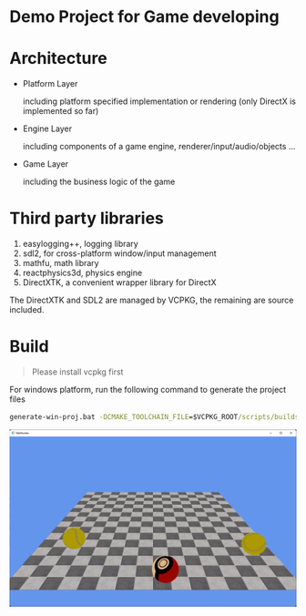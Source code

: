 # Demo Project for Game developing

# Architecture

- Platform Layer

  including platform specified implementation or rendering (only DirectX is implemented so far)

- Engine Layer

  including components of a game engine, renderer/input/audio/objects ...

- Game Layer

  including the business logic of the game


# Third party libraries
1. easylogging++, logging library
2. sdl2, for cross-platform window/input management
3. mathfu, math library
4. reactphysics3d, physics engine
5. DirectXTK, a convenient wrapper library for DirectX

The DirectXTK and SDL2 are managed by VCPKG, the remaining are source included.


# Build 

> Please install vcpkg first 

For windows platform, run the following command to generate the project files

```bat
generate-win-proj.bat -DCMAKE_TOOLCHAIN_FILE=$VCPKG_ROOT/scripts/buildsystems/vcpkg.cmake
```

![Screenshot](Screenshot.png "Screenshot")